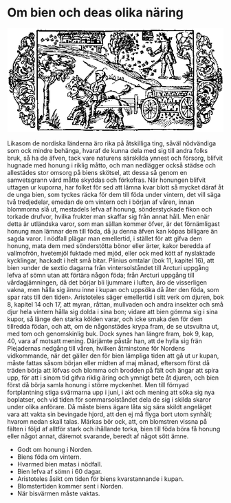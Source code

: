 # Om bien och deas olika näring

![](chapter-9.png)

Likasom de nordiska länderna äro rika på åtskilliga ting, såväl nödvändiga som ock mindre behänga, hvaraf de kunna dela med sig till andra folks bruk, så ha de äfven, tack vare naturens särskilda ynnest och försorg, blifvit hugnade med honung i riklig måtto, och man nedlägger också städse och allestädes stor omsorg på biens skötsel, att dessa så genom en samvetsgrann värd måtte skyddas och förkofras. När honungen blifvit uttagen ur kuporna, har folket för sed att lämna kvar blott så mycket däraf åt de unga bien, som tyckes räcka för dem till föda under vintern, det vill säga två tredjedelar, emedan de om vintern och i början af våren, innan blommorna slå ut, mestadels lefva af honung, sönderstyckade fikon och torkade drufvor, hvilka frukter man skaffar sig från annat håll. Men enär detta är utländska varor, som man sällan kommer öfver, är det förnämligast honung man lämnar dem till föda, då ju denna äfven kan köpas billigare än sagda varor. I nödfall plägar man emellertid, i stället för att gifva dem honung, mata dem med sönderstötta bönor eller ärter, kakor beredda af vallmofrön, hvetemjöl fuktade med mjöd, eller ock med kött af nyslaktade kycklingar, hackadt i helt små bitar. Plinius omtalar (bok 11, kapitel 16), att bien ›under de sextio dagarna från vintersolståndet till Arcturi uppgång lefva af sömn utan att förtära någon föda; från Arcturi uppgång till vårdagjämningen, då det börjar bli ljummare i luften, äro de visserligen vakna, men hålla sig ännu inne i kupan och uppsöka då åter den föda, som spar rats till den tiden›. Aristoteles säger emellertid i sitt verk om djuren, bok 8, kapitel 14 och 17, att myran, råttan, mullvaden och andra insekter och små djur hela vintern hålla sig dolda i sina bon; vidare att bien gömma sig i sina kupor, så länge den starka kölden varar, och icke smaka den för dem tillredda födan, och att, om de någonstädes krypa fram, de se utsvultna ut, med tom och genomskinlig buk. Dock synes han längre fram, bok 9, kap, 40, vara af motsatt mening. Därjämte påstår han, att de hylla sig frän Plejadernas nedgång till våren, hvilken åtminstone för Nordens vidkommande, när det gäller den för bien lämpliga tiden att gå ut ur kupan, måste fattas såsom början eller midten af maj månad, eftersom först då träden börja att löfvas och blomma och brodden på fält och ängar att spira upp, för att i sinom tid gifva riklig äring och ymnigt bete åt djuren, och bien först då börja samla honung i större myckenhet. Men till förnyad fortplantning stiga svärmarna upp i juni, i akt och mening att söka sig nya boplatser, och vid tiden för sommarsolståndet dela de sig i skilda skaror under olika anförare. Då måste biens ägare låta sig sära skildt angeläget vara att vakta sin bevingade hjord, att den ej må flyga bort utom synhåll; hvarom nedan skall talas. Märkas bör ock, att, om blomstren vissna på fälten i följd af alltför stark och ihållande torka, bien till föda böra få honung eller något annat, däremot svarande, beredt af något sött ämne.

- Godt om honung i Norden.
- Biens föda om vintern.
- Hvarmed bien matas i nödfall.
- Bien lefva af sömn i 60 dagar.
- Aristoteles åsikt om tiden för biens kvarstannande i kupan.
- Blomstertiden kommer sent i Norden.
- När bisvärmen måste vaktas.
